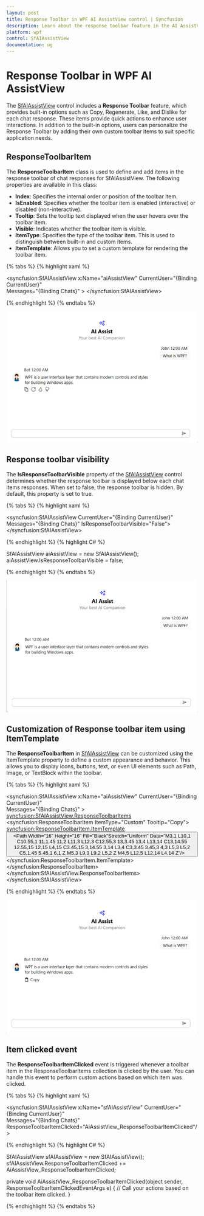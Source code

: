 ```yaml
---
layout: post
title: Response Toolbar in WPF AI AssistView control | Syncfusion
description: Learn about the response toolbar feature in the AI AssistView control, which enables users to access quick actions such as copying, regenerating, or reacting to chat responses through customizable toolbar items.
platform: wpf
control: SfAIAssistView
documentation: ug
---
```


# Response Toolbar in WPF AI AssistView

The [SfAIAssistView](https://help.syncfusion.com/cr/wpf/Syncfusion.UI.Xaml.Chat.SfAIAssistView.html) control includes a **Response Toolbar** feature, which provides built-in options such as Copy, Regenerate, Like, and Dislike for each chat response. These items provide quick actions to enhance user interactions. In addition to the built-in options, users can personalize the Response Toolbar by adding their own custom toolbar items to suit specific application needs.

## ResponseToolbarItem

The **ResponseToolbarItem** class is used to define and add items in the response toolbar of chat responses for SfAIAssistView. The following properties are available in this class:

- **Index**: Specifies the internal order or position of the toolbar item.
- **IsEnabled**: Specifies whether the toolbar item is enabled (interactive) or disabled (non-interactive).
- **Tooltip**: Sets the tooltip text displayed when the user hovers over the toolbar item.
- **Visible**: Indicates whether the toolbar item is visible.
- **ItemType**: Specifies the type of the toolbar item. This is used to distinguish between built-in and custom items.
- **ItemTemplate**: Allows you to set a custom template for rendering the toolbar item.

{% tabs %}
{% highlight xaml %}

<syncfusion:SfAIAssistView x:Name="aiAssistView" CurrentUser="{Binding CurrentUser}"  
                               Messages="{Binding Chats}" >
</syncfusion:SfAIAssistView>

{% endhighlight %} 
{% endtabs %}

![Response toolbar feature in WPF SfAIAssistView control](aiassistview_images/wpf_aiassistview_responsetoolbar.png)


## Response toolbar visibility

The **IsResponseToolbarVisible** property of the [SfAIAssistView](https://help.syncfusion.com/cr/wpf/Syncfusion.UI.Xaml.Chat.SfAIAssistView.html) control determines whether the response toolbar is displayed below each chat items responses. When set to false, the response toolbar is hidden. By default, this property is set to true.

{% tabs %}
{% highlight xaml %}

<syncfusion:SfAIAssistView CurrentUser="{Binding CurrentUser}"  
                               Messages="{Binding Chats}" IsResponseToolbarVisible="False">
</syncfusion:SfAIAssistView>

{% endhighlight %} 
{% highlight C# %}

SfAIAssistView aiAssistView = new SfAIAssistView();
aiAssistView.IsResponseToolbarVisible = false;

{% endhighlight %}
{% endtabs %}

![Response toolbar visibility in WPF SfAIAssistView control](aiassistview_images/wpf_aiassistview_isresponsetoolbarvisible.png)


## Customization of Response toolbar item using ItemTemplate

The **ResponseToolbarItem** in [SfAIAssistView](https://help.syncfusion.com/cr/wpf/Syncfusion.UI.Xaml.Chat.SfAIAssistView.html) can be customized using the ItemTemplate property to define a custom appearance and behavior. This allows you to display icons, buttons, text, or even UI elements such as Path, Image, or TextBlock within the toolbar.

{% tabs %}
{% highlight xaml %}

<syncfusion:SfAIAssistView x:Name="aiAssistView" CurrentUser="{Binding CurrentUser}"  
                            Messages="{Binding Chats}" >
    <syncfusion:SfAIAssistView.ResponseToolbarItems>
        <syncfusion:ResponseToolbarItem ItemType="Custom" Tooltip="Copy">
            <syncfusion:ResponseToolbarItem.ItemTemplate>
                <DataTemplate>
                    <Button ToolTipService.ToolTip="Copy to clipboard"
                            HorizontalAlignment="Left"
                            Padding="5,2"
                            Background="Transparent"
                            BorderThickness="0">
                        <StackPanel Orientation="Horizontal" VerticalAlignment="Center">
                            <Path Width="16" Height="16" Fill="Black"Stretch="Uniform"
                                Data="M3,1 L10,1 C10.55,1 11,1.45 11,2 L11,3 L12,3 C12.55,3 13,3.45 13,4 L13,14 C13,14.55 12.55,15 12,15 L4,15 C3.45,15 3,14.55 3,14 L3,4 C3,3.45 3.45,3 4,3 L5,3 L5,2 C5,1.45 5.45,1 6,1 Z M5,3 L9,3 L9,2 L5,2 Z M4,5 L12,5 L12,14 L4,14 Z"/>
                            <TextBlock Text="Copy" Margin="6,0,0,0" VerticalAlignment="Center"/>
                        </StackPanel>
                    </Button>
                </DataTemplate>
            </syncfusion:ResponseToolbarItem.ItemTemplate>
        </syncfusion:ResponseToolbarItem>
    </syncfusion:SfAIAssistView.ResponseToolbarItems>
</syncfusion:SfAIAssistView>

{% endhighlight %} 
{% endtabs %}

![Customization of response toolbar item using ItemTemplate feature in WPF SfAIAssistView control](aiassistview_images/wpf_aiassistview_customizedresponsetoolbartemplate.png)

## Item clicked event 

The **ResponseToolbarItemClicked** event is triggered whenever a toolbar item in the ResponseToolbarItems collection is clicked by the user. You can handle this event to perform custom actions based on which item was clicked.

{% tabs %}
{% highlight xaml %}

<syncfusion:SfAIAssistView x:Name="sfAIAssistView" CurrentUser="{Binding CurrentUser}"  
                               Messages="{Binding Chats}" ResponseToolbarItemClicked="AiAssistView_ResponseToolbarItemClicked"/>

{% endhighlight %} 
{% highlight C# %}

SfAIAssistView sfAIAssistView = new SfAIAssistView();
sfAIAssistView.ResponseToolbarItemClicked += AiAssistView_ResponseToolbarItemClicked;

private void AiAssistView_ResponseToolbarItemClicked(object sender, ResponseToolbarItemClickedEventArgs e)
{
    // Call your actions based on the toolbar item clicked.
}

{% endhighlight %}
{% endtabs %}
